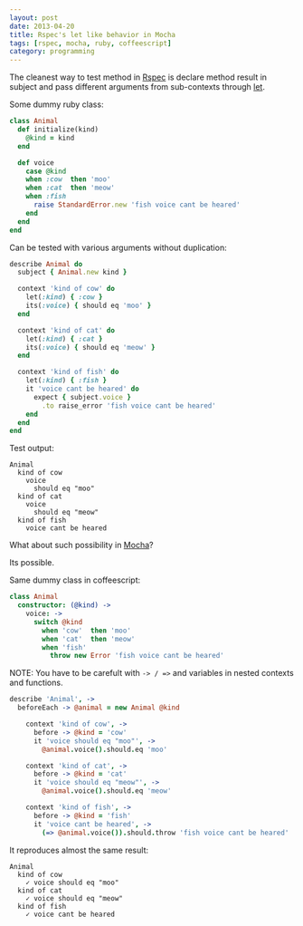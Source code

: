 ```yaml
---
layout: post
date: 2013-04-20
title: Rspec's let like behavior in Mocha
tags: [rspec, mocha, ruby, coffeescript]
category: programming
---
```


The cleanest way to test method in [Rspec][rspec] is declare method
result in subject and pass different arguments from sub-contexts through
[let][rspec-let].

Some dummy ruby class:

```ruby
class Animal
  def initialize(kind)
    @kind = kind
  end

  def voice
    case @kind
    when :cow  then 'moo'
    when :cat  then 'meow'
    when :fish
      raise StandardError.new 'fish voice cant be heared'
    end
  end
end
```

Can be tested with various arguments without duplication:

```ruby
describe Animal do
  subject { Animal.new kind }

  context 'kind of cow' do
    let(:kind) { :cow }
    its(:voice) { should eq 'moo' }
  end

  context 'kind of cat' do
    let(:kind) { :cat }
    its(:voice) { should eq 'meow' }
  end

  context 'kind of fish' do
    let(:kind) { :fish }
    it 'voice cant be heared' do
      expect { subject.voice }
        .to raise_error 'fish voice cant be heared'
    end
  end
end
```

Test output:

```
Animal
  kind of cow
    voice
      should eq "moo"
  kind of cat
    voice
      should eq "meow"
  kind of fish
    voice cant be heared
```

What about such possibility in [Mocha][mocha]?

<!--more-->

Its possible.

Same dummy class in coffeescript:

```coffeescript
class Animal
  constructor: (@kind) ->
    voice: ->
      switch @kind
        when 'cow'  then 'moo'
        when 'cat'  then 'meow'
        when 'fish'
          throw new Error 'fish voice cant be heared'
```

NOTE: You have to be carefult with `-> / =>` and variables in nested contexts
and functions.

```coffeescript
describe 'Animal', ->
  beforeEach -> @animal = new Animal @kind

    context 'kind of cow', ->
      before -> @kind = 'cow'
      it 'voice should eq "moo"', ->
        @animal.voice().should.eq 'moo'

    context 'kind of cat', ->
      before -> @kind = 'cat'
      it 'voice should eq "meow"', ->
        @animal.voice().should.eq 'meow'

    context 'kind of fish', ->
      before -> @kind = 'fish'
      it 'voice cant be heared', ->
        (=> @animal.voice()).should.throw 'fish voice cant be heared'
```

It reproduces almost the same result:

```
Animal
  kind of cow
    ✓ voice should eq "moo"
  kind of cat
    ✓ voice should eq "meow"
  kind of fish
    ✓ voice cant be heared
```


[rspec]: https://www.relishapp.com/rspec
[rspec-let]: https://www.relishapp.com/rspec/rspec-core/v/2-13/docs/helper-methods/let-and-let
[mocha]: http://visionmedia.github.io/mocha/
